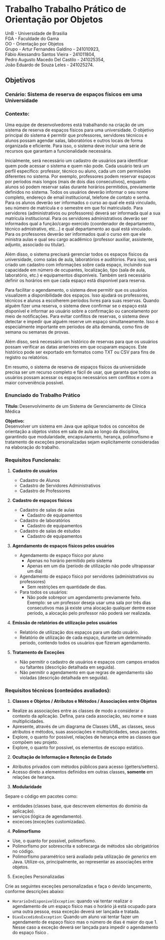 <h1>Trabalho Trabalho Prático de Orientação por Objetos</h1>
UnB - Universidade de Brasilia<br>
FGA - Faculdade do Gama<br>
OO - Orientação por Objetos<br>
Grupo - Artur Fernandes Galdino - 241010923,<br> Fábio Alessandro Santos Vieira - 241011804,<br> Pedro Augusto Macedo Del Castilo -
241025354,<br> João Eduardo de Souza Leles - 241025274.
<h2>Objetivos</h2>
<h3> Cenário: Sistema de reserva de espaços físicos em uma Universidade </h3>

### Contexto: 

Uma equipe de desenvolvedores está trabalhando na criação de um sistema de
reserva de espaços físicos para uma universidade. O objetivo principal do
sistema é permitir que professores, servidores técnicos e alunos possam agendar
salas, laboratórios e outros locais de forma organizada e eficiente. Para isso,
o sistema deve incluir uma série de recursos que garantam a funcionalidade
necessária.

Inicialmente, será necessário um cadastro de usuários para identificar quem pode
acessar o sistema e quem não pode. Cada usuário terá um perfil específico:
professor, técnico ou aluno, cada um com permissões diferentes no sistema. Por
exemplo, professores podem reservar espaços por períodos mais longos (mais de
dois dias consecutivos), enquanto alunos só podem reservar salas durante
horários permitidos, previamente definidos no sistema. Todos os usuários deverão
informar o seu nome completo, endereço de email institucional, telefone de
contato e senha. Para os alunos deverão ser informados o curso ao qual ele está
vinculado, seu número de matrícula e o semestre em que foi matriculado. Para
servidores (administrativos ou professores) deverá ser informada qual a sua
matrícula institucional. Para os servidores administrativos deverão ser
informados qual a função/cargo exercido (coordenador de departamento, técnico
admistrativo, etc...) e qual departamento ao qual está vinculado. Para os
professores deverão ser informados qual o curso em que ele ministra aulas e qual
seu cargo acadêmico (professor auxiliar, assistente, adjunto, associado ou
titular). 

Além disso, o sistema precisará gerenciar todos os espaços físicos da
universidade, como salas de aula, laboratórios e auditórios. Para isso, será
criado um cadastro com informações sobre cada espaço, incluindo sua capacidade
em número de ocupantes, localização, tipo (sala de aula, laboratório, etc.) e
equipamentos disponíveis. Também será necessário definir os horários em que
cada espaço está disponível para reserva.

Para facilitar o agendamento, o sistema deve permitir que os usuários visualizem
a disponibilidade dos espaços. Isso ajudará os professores, técnicos e alunos a
escolherem períodos livres para suas reservas. Quando alguém fizer uma reserva,
o sistema deve confirmar se o espaço está disponível e informar ao usuário sobre
a confirmação ou cancelamento por meio de notificações. Para evitar conflitos
de reservas, o sistema deve detectar e impedir que alguém reserve um espaço
simultaneamente. Isso é especialmente importante em períodos de alta demanda,
como fins de semana ou semanas de provas.


Além disso, será necessário um histórico de reservas para que os usuários possam
verificar as datas anteriores em que ocuparam espaços. Este histórico pode ser
exportado em formatos como TXT ou CSV para fins de registro ou relatórios.

Em resumo, o sistema de reserva de espaços físicos da universidade precisa ser um recurso completo e fácil de usar, que garanta que todos os usuários possam acessar os espaços necessários sem conflitos e com a maior conveniência possível.

### Enunciado do Trabalho Prático 

**Título:** Desenvolvimento de um Sistema de Gerenciamento de Clínica Médica 

**Objetivo:**  
Desenvolver um sistema em Java que aplique todos os conceitos de orientação a
objetos vistos em sala de aula ao longo da disciplina, garantindo que
modularidade, encapsulamento, herança, polimorfismo e tratamento de exceções
personalizadas sejam explicitamente consideradas na elaboração do trabalho. 

### Requisitos Funcionais: 

1. **Cadastro de usuários**
   - Cadastro de Alunos
   - Cadastro de Servidores Administrativos
   - Cadastro de Professores

2. **Cadastro de espaços físicos**
   - Cadastro de salas de aulas
     - Cadastro de equipamentos
   - Cadastro de laboratórios
     - Cadastro de equipamentos
   - Cadastro de salas de estudos
     - Cadastro de equipamentos

3. **Agendamento de espaços físicos pelos usuários**
   - Agendamento de espaço físico por aluno
     - Apenas no horário permitido pelo sistema
     - Apenas em um dia (período de utilização não pode ultrapassar um dia)
   - Agendamento de espaço físico por servidores (administrativos ou
     professores)
     - Sem restrições em quantidade de dias. 
   - Para todos os usuários: 
     - Não pode sobrepor um agendamento previamente feito. Exemplo: se um
       professor deseja usar uma sala por três dias consecutivos mas já existe
uma alocação qualquer dentre esse período, a alocação pelo professor não poderá
ser realizada. 

4. **Emissão de relatórios de utilização pelos usuários**
   - Relatório de utilização dos espaços para um dado usuário. 
   - Relatório de utilização de cada espaço, durante um determinado periodo,
     contendo todos os usuários que fizeram agendamento. 

5. **Tratamento de Exceções**
   - Não permitir o cadastro de usuários e espaços com campos errados ou
     faltantes (descrição detalhada em seguida). 
   - Não permitir o agendamento em que regras de agendamento são violadas
     (descrição detalhada em seguida). 


### Requisitos técnicos (conteúdos avaliados): 
1. **Classes e Objetos / Atributos e Métodos / Associações entre Objetos** 

- Realize as associações entre as classes de modo a considerar o contexto da
  aplicação. Defina, para cada associação, seu nome e suas multiplicidades. 
- Apresente, através de um diagrama de Classes UML, as classes, seus atributos e
  métodos, suas associações e multiplicidades, seus pacotes. 
- Explore, o quanto for possível, relações de herança entre as classes que
  compõem seu projeto. 
- Explore, o quanto for possível, os elementos de escopo estático. 


2. **Ocultação de Informação e Retenção de Estado** 

- Atributos privados com métodos públicos para acesso (getters/setters). 
- Acesso direto a elementos definidos em outras classes, **somente** em relações
  de herança. 


3. **Modularidade** 

Separe o código em pacotes como: 
- entidades (classes base, que descrevem elementos do domínio da aplicação). 
- serviços (lógica de agendamento). 
- excecoes (exceções customizadas). 


4. **Polimorfismo**

- Use, o quanto for possível, polimorfismo. 
- Polimorfismo por sobrescrita e sobrecarga de métodos são obrigatórios no
  código. 
- Polimorfismo paramétrico será avaliado pela utilização de _generics_ em Java.
  Utilize-os, principalmente, ao representar as associações entre objetos. 


5. Exceções Personalizadas 

Crie as seguintes exceções personalizadas e faça o devido lançamento, conforme
descrições abaixo: 

- ``HorarioIndisponivelException``: quando vai tentar realizar o agendamento de
  um espaço físico mas o horário já está ocupado para uma outra pessoa, essa
exceção deverá ser lançada e tratada.   
- ``DiasExcedidosException``: Quando um aluno vai tentar fazer um agendamento de espaço físico mas o número de dias é maior do que 1. Nesse caso a exceção deverá ser lançada para impedir o agendamento do espaço físico . 
